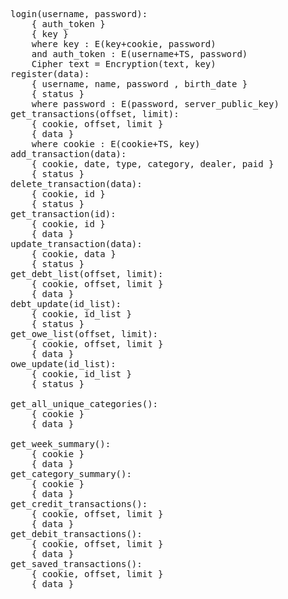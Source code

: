 <pre>
login(username, password):
	{ auth_token }
	{ key }
	where key : E(key+cookie, password)
	and auth_token : E(username+TS, password)
	Cipher text = Encryption(text, key)
register(data):
	{ username, name, password , birth_date }
	{ status }
	where password : E(password, server_public_key)
get_transactions(offset, limit):
	{ cookie, offset, limit }
	{ data }
	where cookie : E(cookie+TS, key)
add_transaction(data):
	{ cookie, date, type, category, dealer, paid }
	{ status }
delete_transaction(data):
	{ cookie, id }
	{ status }
get_transaction(id):
	{ cookie, id }
	{ data }
update_transaction(data):
	{ cookie, data }
	{ status }
get_debt_list(offset, limit):
	{ cookie, offset, limit }
	{ data }
debt_update(id_list):
	{ cookie, id_list }
	{ status }
get_owe_list(offset, limit):
	{ cookie, offset, limit }
	{ data }
owe_update(id_list):
	{ cookie, id_list }
	{ status }

get_all_unique_categories():
	{ cookie }
	{ data }

get_week_summary():
	{ cookie }
	{ data }
get_category_summary():
	{ cookie }
	{ data }
get_credit_transactions():
	{ cookie, offset, limit }
	{ data }
get_debit_transactions():
	{ cookie, offset, limit }
	{ data }
get_saved_transactions():
	{ cookie, offset, limit }
	{ data }
</pre>
